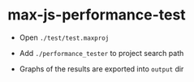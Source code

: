 # max-js-performance-test

- Open `./test/test.maxproj`

- Add `./performance_tester` to project search path

- Graphs of the results are exported into `output` dir